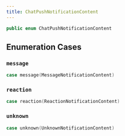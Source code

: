 ```yaml
---
title: ChatPushNotificationContent
---
```


``` swift
public enum ChatPushNotificationContent 
```

## Enumeration Cases

### `message`

``` swift
case message(MessageNotificationContent)
```

### `reaction`

``` swift
case reaction(ReactionNotificationContent)
```

### `unknown`

``` swift
case unknown(UnknownNotificationContent)
```
